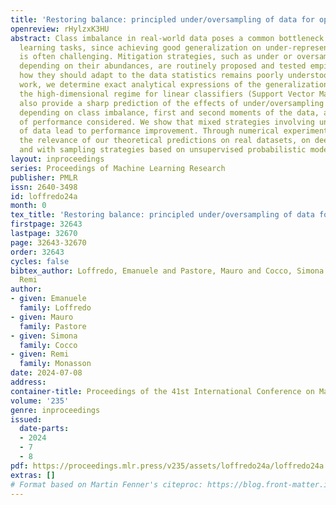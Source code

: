 ```yaml
---
title: 'Restoring balance: principled under/oversampling of data for optimal classification'
openreview: rHylzxK3HU
abstract: Class imbalance in real-world data poses a common bottleneck for machine
  learning tasks, since achieving good generalization on under-represented examples
  is often challenging. Mitigation strategies, such as under or oversampling the data
  depending on their abundances, are routinely proposed and tested empirically, but
  how they should adapt to the data statistics remains poorly understood. In this
  work, we determine exact analytical expressions of the generalization curves in
  the high-dimensional regime for linear classifiers (Support Vector Machines). We
  also provide a sharp prediction of the effects of under/oversampling strategies
  depending on class imbalance, first and second moments of the data, and the metrics
  of performance considered. We show that mixed strategies involving under and oversampling
  of data lead to performance improvement. Through numerical experiments, we show
  the relevance of our theoretical predictions on real datasets, on deeper architectures
  and with sampling strategies based on unsupervised probabilistic models.
layout: inproceedings
series: Proceedings of Machine Learning Research
publisher: PMLR
issn: 2640-3498
id: loffredo24a
month: 0
tex_title: 'Restoring balance: principled under/oversampling of data for optimal classification'
firstpage: 32643
lastpage: 32670
page: 32643-32670
order: 32643
cycles: false
bibtex_author: Loffredo, Emanuele and Pastore, Mauro and Cocco, Simona and Monasson,
  Remi
author:
- given: Emanuele
  family: Loffredo
- given: Mauro
  family: Pastore
- given: Simona
  family: Cocco
- given: Remi
  family: Monasson
date: 2024-07-08
address:
container-title: Proceedings of the 41st International Conference on Machine Learning
volume: '235'
genre: inproceedings
issued:
  date-parts:
  - 2024
  - 7
  - 8
pdf: https://proceedings.mlr.press/v235/assets/loffredo24a/loffredo24a.pdf
extras: []
# Format based on Martin Fenner's citeproc: https://blog.front-matter.io/posts/citeproc-yaml-for-bibliographies/
---
```

